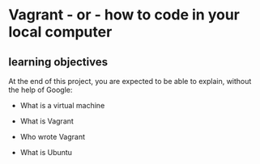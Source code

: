 # Vagrant - or - how to code in your local computer

## learning objectives

At the end of this project, you are expected to be able to explain, without the help of Google:

* What is a virtual machine

* What is Vagrant

* Who wrote Vagrant

* What is Ubuntu

